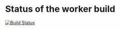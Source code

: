 # Status of the worker build

[![Build Status](http://ec2-13-212-193-111.ap-southeast-1.compute.amazonaws.com:8080/buildStatus/icon?job=instavote%2Fworker-build)](http://ec2-13-212-193-111.ap-southeast-1.compute.amazonaws.com:8080/job/instavote/job/worker-build/)
